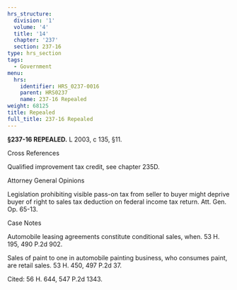 ```yaml
---
hrs_structure:
  division: '1'
  volume: '4'
  title: '14'
  chapter: '237'
  section: 237-16
type: hrs_section
tags:
  - Government
menu:
  hrs:
    identifier: HRS_0237-0016
    parent: HRS0237
    name: 237-16 Repealed
weight: 68125
title: Repealed
full_title: 237-16 Repealed
---
```

**§237-16 REPEALED.** L 2003, c 135, §11.

Cross References

Qualified improvement tax credit, see chapter 235D.

Attorney General Opinions

Legislation prohibiting visible pass-on tax from seller to buyer might deprive buyer of right to sales tax deduction on federal income tax return. Att. Gen. Op. 65-13.

Case Notes

Automobile leasing agreements constitute conditional sales, when. 53 H. 195, 490 P.2d 902.

Sales of paint to one in automobile painting business, who consumes paint, are retail sales. 53 H. 450, 497 P.2d 37.

Cited: 56 H. 644, 547 P.2d 1343.
